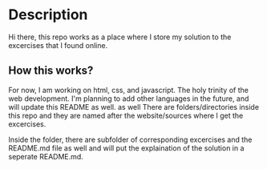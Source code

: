 # Description

Hi there, this repo works as a place where I store my solution to the
excercises that I found online.

## How this works?

For now, I am working on html, css, and javascript. The holy trinity of the web
development. I'm planning to add other languages in the future, and will update
this README as well. as well There are folders/directories inside this repo and
they are named after the website/sources where I get the excercises.

Inside the folder, there are subfolder of corresponding excercises and the
README.md file as well and will put the explaination of the solution in a
seperate README.md.